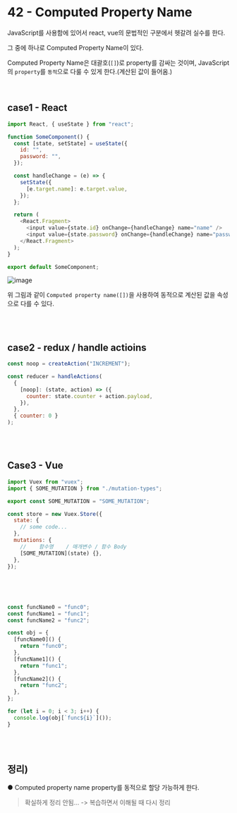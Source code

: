 # 42 - Computed Property Name

JavaScript를 사용함에 있어서 react, vue의 문법적인 구분에서 헷갈려 실수를 한다.

그 중에 하나로 Computed Property Name이 있다.

Computed Property Name은 대괄호(`[]`)로 property를 감싸는 것이며, JavaScript의 `property`를 `동적`으로 다룰 수 있게 한다.(계산된 값이 들어옴.)

<br/>

## case1 - React

```javascript
import React, { useState } from "react";

function SomeComponent() {
  const [state, setState] = useState({
    id: "",
    password: "",
  });

  const handleChange = (e) => {
    setState({
      [e.target.name]: e.target.value,
    });
  };

  return (
    <React.Fragment>
      <input value={state.id} onChange={handleChange} name="name" />
      <input value={state.password} onChange={handleChange} name="password" />
    </React.Fragment>
  );
}

export default SomeComponent;
```

![image](https://user-images.githubusercontent.com/95308384/199219957-22dd431c-dff8-458c-ac90-b2b70d2a3a1f.png)

위 그림과 같이 `Computed property name([])`을 사용하여 동적으로 계산된 값을 속성으로 다를 수 있다.

<br/><br/>

## case2 - redux / handle actioins

```javascript
const noop = createAction("INCREMENT");

const reducer = handleActions(
  {
    [noop]: (state, action) => ({
      counter: state.counter + action.payload,
    }),
  },
  { counter: 0 }
);
```

<br/><br/>

## Case3 - Vue

```javascript
import Vuex from "vuex";
import { SOME_MUTATION } from "./mutation-types";

export const SOME_MUTATION = "SOME_MUTATION";

const store = new Vuex.Store({
  state: {
    // some code...
  },
  mutations: {
    //    함수명    / 매개변수 / 함수 Body
    [SOME_MUTATION](state) {},
  },
});
```

<br/><br/>

##

```javascript
const funcName0 = "func0";
const funcName1 = "func1";
const funcName2 = "func2";

const obj = {
  [funcName0]() {
    return "func0";
  },
  [funcName1]() {
    return "func1";
  },
  [funcName2]() {
    return "func2";
  },
};

for (let i = 0; i < 3; i++) {
  console.log(obj[`func${i}`]());
}
```

<br/>
<br/>

## 정리)

● Computed property name
property를 동적으로 할당 가능하게 한다.

> 확실하게 정리 안됨... -> 복습하면서 이해될 때 다시 정리
